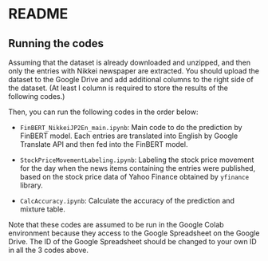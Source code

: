 # README

## Running the codes
Assuming that the dataset is already downloaded and unzipped, and then only the entries with Nikkei newspaper are extracted. You should upload the dataset to the Google Drive and add additional columns to the right side of the dataset. (At least I column is required to store the results of the following codes.)

Then, you can run the following codes in the order below:
- `FinBERT_NikkeiJP2En_main.ipynb`: Main code to do the prediction by FinBERT model. Each entries are translated into English by Google Translate API and then fed into the FinBERT model.

- `StockPriceMovementLabeling.ipynb`: Labeling the stock price movement for the day when the news items containing the entries were published, based on the stock price data of Yahoo Finance obtained by `yfinance` library.

- `CalcAccuracy.ipynb`: Calculate the accuracy of the prediction and mixture table.

Note that these codes are assumed to be run in the Google Colab environment because they access to the Google Spreadsheet on the Google Drive. 
The ID of the Google Spreadsheet should be changed to your own ID in all the 3 codes above.

